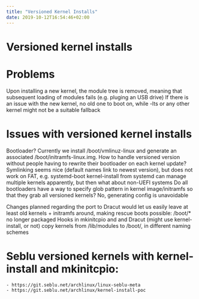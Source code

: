 ```yaml
---
title: "Versioned Kernel Installs"
date: 2019-10-12T16:54:46+02:00
---
```


# Versioned kernel installs

# Problems
Upon installing a new kernel, the module tree is removed, meaning that subsequent loading of modules fails (e.g. pluging an USB drive)
If there is an issue with the new kernel, no old one to boot on, while -lts or any other kernel might not be a suitable fallback

# Issues with versioned kernel installs
Bootloader? Currently we install /boot/vmlinuz-linux and generate an associated /boot/initramfs-linux.img. How to handle versioned version without people having to rewrite their bootloader on each kernel update?
Symlinking seems nice (default names link to newest version), but does not work on FAT, e.g. systemd-boot
kernel-install from systemd can manage multiple kernels apparently, but then what about non-UEFI systems
Do all bootloaders have a way to specify glob pattern in kernel image/initramfs so that they grab all versioned kernels?
No, generating config is unavoidable


Changes planned regarding the port to Dracut would let us easily leave at least old kernels + initramfs around, making rescue boots possible:
/boot/* no longer packaged
Hooks in mkinitcpio and and Dracut (might use kernel-install, or not) copy kernels from /lib/modules to /boot/, in different naming schemes

# Seblu versioned kernels with kernel-install and mkinitcpio:
    - https://git.seblu.net/archlinux/linux-seblu-meta
    - https://git.seblu.net/archlinux/kernel-install-poc

